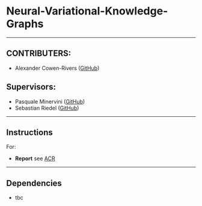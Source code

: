
# Neural-Variational-Knowledge-Graphs
-------
## CONTRIBUTERS:

- Alexander Cowen-Rivers ([GitHub](https://github.com/acr42)) 

## Supervisors:

- Pasquale Minervini ([GitHub](https://github.com/pminervini))
- Sebastian Riedel ([GitHub](https://github.com/riedelcastro))

-------

## Instructions

For:
- **Report** see [ACR](https://github.com/acr42) 

-------

## Dependencies

- tbc
